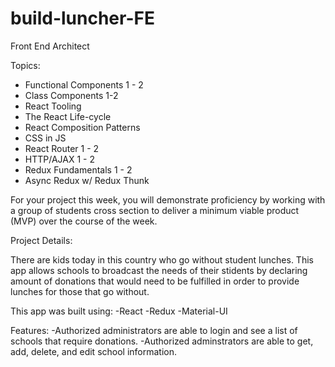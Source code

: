 # build-luncher-FE

Front End Architect 

Topics:
- Functional Components 1 - 2
- Class Components 1-2
- React Tooling
- The React Life-cycle
- React Composition Patterns
- CSS in JS
- React Router 1 - 2
- HTTP/AJAX 1 - 2
- Redux Fundamentals 1 - 2
- Async Redux w/ Redux Thunk

For your project this week, you will demonstrate proficiency by working with a group of students cross section to deliver a minimum viable product (MVP) over the course of the week.


Project Details:

There are kids today in this country who go without student lunches. This app allows schools to broadcast the needs of their stidents by declaring amount of donations that would need to be fulfilled in order to provide lunches for those that go without.

This app was built using:
-React
-Redux
-Material-UI

Features:
-Authorized administrators are able to login and see a list of schools that require donations.
-Authorized adminstrators are able to get, add, delete, and edit school information.





